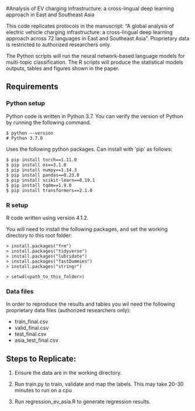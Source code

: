 #Analysis of EV charging infrastructure: a cross-lingual deep learning approach in East and Southeast Asia

This code replicates protocols in the manuscript: “A global analysis of electric vehicle charging infrastructure: a cross-lingual deep learning approach across 72 languages in East and Southeast Asia”. Proprietary data is restricted to authorized researchers only.

The Python scripts will run the neural network-based language models for multi-topic classification. The R scripts will produce the statistical models outputs, tables and figures shown in the paper.

## Requirements

### Python setup
Python code is written in Python 3.7. You can verify the version of Python by running the following command.

```
$ python —-version
# Python 3.7.0
```

Uses the following python packages. Can install with 'pip' as follows:

```
$ pip install torch==1.11.0
$ pip install os==3.1.0
$ pip install numpy==1.14.3
$ pip install pandas==0.23.0
$ pip install scikit-learn==0.19.1
$ pip install tqdm==1.9.0
$ pip install transformers==2.1.0
```



### R setup
R code written using version 4.1.2.

You will need to install the following packages, and set the working directory to this root folder:

```
> install.packages("frm")
> install.packages("tidyverse")
> install.packages("lubridate")
> install.packages("fastDummies")
> install.packages("stringr")

> setwd(<path_to_this_folder>)
```


### Data files
In order to reproduce the results and tables you wil need the following proprietary data files (authorized researchers only):

- train_final.csv
- valid_final.csv
- test_final.csv
- asia_test_final.csv

## Steps to Replicate: 

1. Ensure the data are in the working directory.

2. Run train.py to train, validate and map the labels. This may take 20-30 minutes to run on a cpu

3. Run regression_ev_asia.R to generate regression results. 






 

